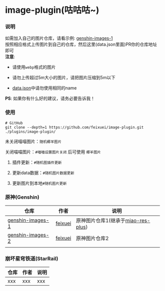 # image-plugin(咕咕咕~)

### 说明

如需加入自己的图片仓库，请看示例: [genshin-images-1](https://github.com/feixuei/genshin-images-1)  
按照相应格式上传图片到自己的仓库，然后这里(data.json里面)PR你的仓库地址即可  
**注意**: 

- 请使用`webp`格式的图片  

- 请勿上传超过5m大小的图片，请把图片压缩到5m以下  
- [data.json](./data/data.json)中请勿使用相同的name   

**PS**: 如果你有什么好的建议，请务必要告诉我！  

### 使用

```shell
# GitHub
git clone --depth=1 https://github.com/feixuei/image-plugin.git ./plugins/image-plugin/

```

未关闭喵喵图片：`随机椰羊图片`

关闭喵喵图片：`#喵喵设置图片关闭` 后可使用  `椰羊图片`

1. 插件更新：`#随机图插件更新`

2. 更新data数据：`#随机图片数据更新`

3. 更新图片到本地`#随机图片更新`

### 原神(Genshin)

| 仓库 | 作者 | 说明 |
| ---- | ---- | ---- |
| [genshin-images-1](https://github.com/feixuei/genshin-images-1) | [feixuei](https://github.com/feixuei) | 原神图片仓库1(继承于[miao-res-plus](https://gitee.com/yoimiya-kokomi/miao-res-plus)) |
| [genshin-images-2](https://github.com/feixuei/genshin-images-2) | [feixuei](https://github.com/feixuei) | 原神图片仓库2 |
|  |  |  |

### 崩坏星穹铁道(StarRail)

| 仓库 | 作者 | 说明 |
| ---- | ---- | ---- |
| xxx  | xxx  | xxx  |

